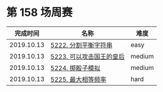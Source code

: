 # 第 158 场周赛

**完成时间**|**名称**|**难度**
------------|--------|------------
2019.10.13|[5222. 分割平衡字符串](./5222.%20分割平衡字符串)|easy
2019.10.13|[5223. 可以攻击国王的皇后](./5223.%20可以攻击国王的皇后)|medium
2019.10.13|[5224. 掷骰子模拟](./5224.%20掷骰子模拟)|medium
2019.10.13|[5225. 最大相等频率](./5225.%20最大相等频率)|hard
